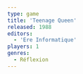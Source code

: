 ```yaml
---
type: game
title: 'Teenage Queen'
released: 1988
editors: 
  - 'Ere Informatique'
players: 1
genres:
  - Réflexion
---
```

